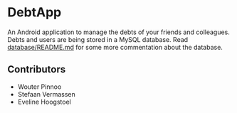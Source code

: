 DebtApp
=======

An Android application to manage the debts of your friends and colleagues.   
Debts and users are being stored in a MySQL database. Read [database/README.md](database/README.md) for some more commentation about the database.

## Contributors
* Wouter Pinnoo
* Stefaan Vermassen
* Eveline Hoogstoel
